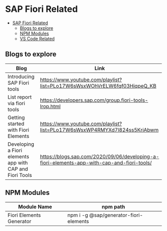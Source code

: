 # SAP Fiori Related
- [SAP Fiori Related](#sap-fiori-related)
  - [Blogs to explore](#blogs-to-explore)
  - [NPM Modules](#npm-modules)
  - [VS Code Related](VS%20Code%20Related/readme.md)


## Blogs to explore
| Blog                                                     | Link                                                                                       |
| -------------------------------------------------------- | ------------------------------------------------------------------------------------------ |
| Introducing SAP Fiori tools                              | https://www.youtube.com/playlist?list=PLo17W6sWsxWOhVrELW6fqf03HiqpeQ_KB                   |
| List report via fiori tools                              | https://developers.sap.com/group.fiori-tools-lrop.html                                     |
| Getting started with Fiori Elements                      | https://www.youtube.com/playlist?list=PLo17W6sWsxWP4RMYXd7l824ss5KriAbwm                   |
| Developing a Fiori elements app with CAP and Fiori Tools | https://blogs.sap.com/2020/09/06/developing-a-fiori-elements-app-with-cap-and-fiori-tools/ |

## NPM Modules
| Module Name              | npm path                               |
| ------------------------ | -------------------------------------- |
| Fiori Elements Generator | npm i -g @sap/generator-fiori-elements |

